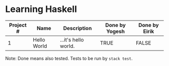 # Learning Haskell

| Project # | Name        | Description          | Done by Yogesh | Done by Eirik |
| ---       | ---         | ---                  | ---            | ---           |
| 1         | Hello World | ...it's hello world. | TRUE           | FALSE         |

Note: Done means also tested. Tests to be run by `stack test`.
